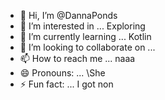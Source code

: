 - 👋 Hi, I’m @DannaPonds
- 👀 I’m interested in ... Exploring 
- 🌱 I’m currently learning ... Kotlin
- 💞️ I’m looking to collaborate on ...
- 📫 How to reach me ... naaa
- 😄 Pronouns: ... \She 
- ⚡ Fun fact: ... I got non

<!---
DannaPonds/DannaPonds is a ✨ special ✨ repository because its `README.md` (this file) appears on your GitHub profile.
You can click the Preview link to take a look at your changes.
--->
